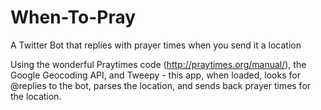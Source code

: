 # When-To-Pray
A Twitter Bot that replies with prayer times when you send it a location

Using the wonderful Praytimes code (http://praytimes.org/manual/), the Google Geocoding API, and Tweepy - this app, when loaded, looks for @replies to the bot, parses the location, and sends back prayer times for the location. 
